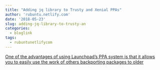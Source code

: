```yaml
---
title: "Adding jq library to Trusty and Xenial PPAs"
author: 'rubuntu.netlify.com'
date: '2018-05-23'
slug: adding-jq-library-to-trusty-an
categories:
  - bloglink
tags:
  - rubuntunetlifycom
---
```


[One of the advantages of using Launchpad’s PPA system is that it allows you to easily use the work of others backporting packages to older<i class="fas fa-external-link-alt"></i>](http://rubuntu.netlify.com/post/2018-05-23-adding-jq-trusty-xenial/)

